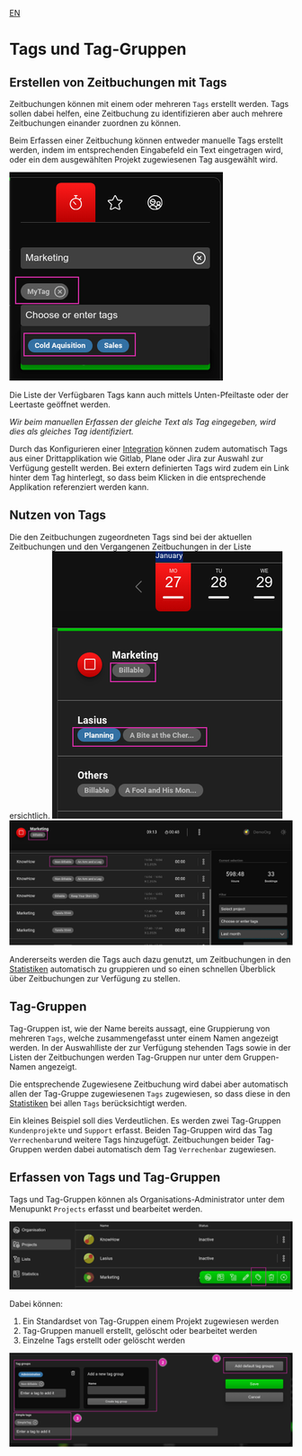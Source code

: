 [EN](Tags.md)

# Tags und Tag-Gruppen

## Erstellen von Zeitbuchungen mit Tags
Zeitbuchungen können mit einem oder mehreren `Tags` erstellt werden. Tags sollen dabei helfen, eine Zeitbuchung zu identifizieren aber auch mehrere Zeitbuchungen einander zuordnen zu können. 

Beim Erfassen einer Zeitbuchung können entweder manuelle Tags erstellt werden, indem im entsprechenden Eingabefeld ein Text eingetragen wird, oder ein dem ausgewählten Projekt zugewiesenen Tag ausgewählt wird. 

![Tags erstellen](images/Lasius_TimeBooking_Create_Tags.png)

Die Liste der Verfügbaren Tags kann auch mittels Unten-Pfeiltaste oder der Leertaste geöffnet werden.

*Wir beim manuellen Erfassen der gleiche Text als Tag eingegeben, wird dies als gleiches Tag identifiziert.*

Durch das Konfigurieren einer [Integration](DE%3AIntegrations.md) können zudem automatisch Tags aus einer Drittapplikation wie Gitlab, Plane oder Jira zur Auswahl zur Verfügung gestellt werden. Bei extern definierten Tags wird zudem ein Link hinter dem Tag hinterlegt, so dass beim Klicken in die entsprechende Applikation referenziert werden kann.

## Nutzen von Tags
Die den Zeitbuchungen zugeordneten Tags sind bei der aktuellen Zeitbuchungen und den Vergangenen Zeitbuchungen in der Liste ersichtlich.
![Tags in Zeitbuchungen](images/Lasius_TimeBooking_List_Bookings.png)
![Tags in Zeitbuchungen](images/Lasius_TimeBooking_List_Tags.png)

Andererseits werden die Tags auch dazu genutzt, um Zeitbuchungen in den [Statistiken](DE%3AStatistis.md#Tags) automatisch zu gruppieren und so einen schnellen Überblick über Zeitbuchungen zur Verfügung zu stellen.

## Tag-Gruppen
Tag-Gruppen ist, wie der Name bereits aussagt, eine Gruppierung von mehreren `Tags`, welche zusammengefasst unter einem Namen angezeigt werden. In der Auswahlliste der zur Verfügung stehenden Tags sowie in der Listen der Zeitbuchungen werden Tag-Gruppen nur unter dem Gruppen-Namen angezeigt. 

Die entsprechende Zugewiesene Zeitbuchung wird dabei aber automatisch allen der Tag-Gruppe zugewiesenen `Tags` zugewiesen, so dass diese in den [Statistiken](DE%3AStatistis.md#Tags) bei allen `Tags` berücksichtigt werden.

Ein kleines Beispiel soll dies Verdeutlichen. Es werden zwei Tag-Gruppen `Kundenprojekte` und `Support` erfasst. Beiden Tag-Gruppen wird das Tag `Verrechenbar`und weitere Tags hinzugefügt. Zeitbuchungen beider Tag-Gruppen werden dabei automatisch dem Tag `Verrechenbar` zugewiesen.

## Erfassen von Tags und Tag-Gruppen
Tags und Tag-Gruppen können als Organisations-Administrator unter dem Menupunkt `Projects` erfasst und bearbeitet werden.

![Verwalten von Tags](images/Lasius_TimeBooking_Manage_Tags.png)

Dabei können:
1. Ein Standardset von Tag-Gruppen einem Projekt zugewiesen werden
2. Tag-Gruppen manuell erstellt, gelöscht oder bearbeitet werden
3. Einzelne Tags erstellt oder gelöscht werden

![Verwalten von Tags](images/Lasius_TimeBooking_Manage_Tags2.png)
